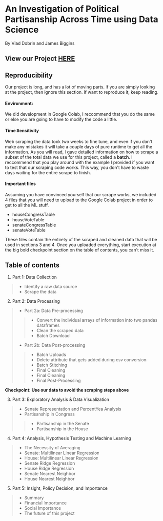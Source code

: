 # An Investigation of Political Partisanship Across Time using Data Science

By Vlad Dobrin and James Biggins

## View our Project [HERE](https://jabiggins.github.io/PoliticalPartisanshipInCongress)

## Reproducibility

Our project is long, and has a lot of moving parts. If you are simply looking at the project, then ignore this section. If want to reproduce it, keep reading.

#### Environment:
We did development in Google Colab, I reccommend that you do the same or else you are going to have to modify the code a little.

#### Time Sensitivity
Web scraping the data took two weeks to fine tune, and even if you don't make any mistakes it will take a couple days of pure runtime to get all the information. As you will read, I gave detailed information on how to scrape a subset of the total data we use for this project, called a **batch**. I reccommend that you play around with the example I provided if you want to test that our scraping code works. This way, you don't have to waste days waiting for the entire scrape to finish.

#### Important files
Assuming you have convinced yourself that our scrape works, we included 4 files that you will need to upload to the Google Colab project in order to get to all the ML stuff. 
* houseCongressTable
* houseVoteTable
* senateCongressTable
* senateVoteTable

These files contain the entirety of the scraped and cleaned data that will be used in sections 3 and 4. Once you uploaded everything, start execution at the big bold checkpoint section on the table of contents, you can't miss it.

## Table of contents



1.   Part 1: Data Collection
>*   Identify a raw data source
>*   Scrape the data

2. Part 2: Data Processing
>* Part 2a: Data Pre-processing
>>* Convert the individual arrays of information into two pandas dataframes
>>* Clean the scraped data
>>* Batch Download
>* Part 2b: Data Post-processing
>>* Batch Uploads
>>* Delete attribute that gets added during csv conversion
>>* Batch Stitching
>>* Final Cleaning
>>* Final Cleaning
>>* Final Post-Processing

**Checkpoint: Use our data to avoid the scraping steps above**

3. Part 3: Exploratory Analysis & Data Visualization
>* Senate Representation and PercentYea Analysis
>* Partisanship in Congress
>>* Partisanship in the Senate
>>* Partisanship in the House
4. Part 4: Analysis, Hypothesis Testing and Machine Learning
>* The Necessity of Averaging
>* Senate: Multilinear Linear Regression
>* House: Multilinear Linear Regression
>* Senate Ridge Regression
>* House Ridge Regression
>* Senate Nearest Neighbor
>* House Nearest Neighbor
5. Part 5: Insight, Policy Decision, and Importance
>* Summary
>* Financial Importance
>* Social Importance
>* The future of this project
